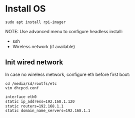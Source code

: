 # Install OS

```
sudo apt install rpi-imager
```

NOTE: Use advanced menu to configure headless install:
* ssh
* Wireless network (if available)

## Init wired network 

In case no wireless metwork, configure eth before first boot:
```
cd /media/sd/rootfs/etc
vim dhcpcd.conf
```

```txt
interface eth0
static ip_address=192.168.1.120
static routers=192.168.1.1
static domain_name_servers=192.168.1.1
```
